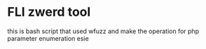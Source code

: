 # FLI zwerd tool
this is bash script that used wfuzz and make the operation for php parameter enumeration esie
